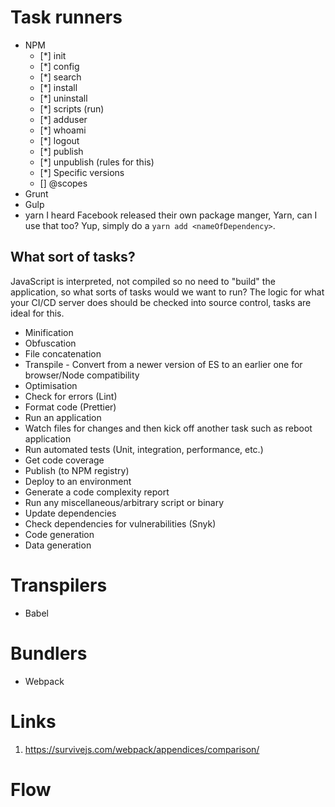# Task runners

* NPM 
    * [*] init
    * [*] config
    * [*] search
    * [*] install
    * [*] uninstall
    * [*] scripts (run)
    * [*] adduser
    * [*] whoami
    * [*] logout
    * [*] publish
    * [*] unpublish (rules for this)
    * [*] Specific versions
    * [] @scopes
* Grunt
* Gulp
* yarn
    I heard Facebook released their own package manger, Yarn, can I use that too? Yup, simply do a `yarn add <nameOfDependency>`.

## What sort of tasks?
JavaScript is interpreted, not compiled so no need to "build" the application, so what sorts of tasks would we want to run?
The logic for what your CI/CD server does should be checked into source control, tasks are ideal for this.

* Minification
* Obfuscation
* File concatenation
* Transpile - Convert from a newer version of ES to an earlier one for browser/Node compatibility
* Optimisation
* Check for errors (Lint)
* Format code (Prettier)
* Run an application
* Watch files for changes and then kick off another task such as reboot application
* Run automated tests (Unit, integration, performance, etc.)
* Get code coverage
* Publish (to NPM registry)
* Deploy to an environment
* Generate a code complexity report
* Run any miscellaneous/arbitrary script or binary
* Update dependencies
* Check dependencies for vulnerabilities (Snyk)
* Code generation
* Data generation

# Transpilers
* Babel

# Bundlers
* Webpack

# Links

1. https://survivejs.com/webpack/appendices/comparison/

# Flow
